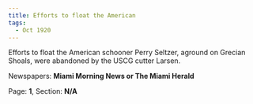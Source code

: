 ```yaml
---  
title: Efforts to float the American  
tags:  
  - Oct 1920  
---  
```

  
Efforts to float the American schooner Perry Seltzer, aground on Grecian Shoals, were abandoned by the USCG cutter Larsen.  
  
Newspapers: **Miami Morning News or The Miami Herald**  
  
Page: **1**, Section: **N/A** 
